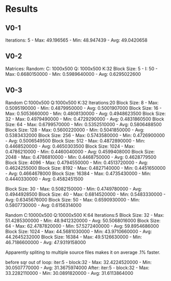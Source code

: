 # Results

## V0-1
Iterations: 5 - Max: 49.196565 - Min: 48.947439 - Avg: 49.0420658

## V0-2

Matrices: Random: C: 1000x500 Q: 1000x500 K:32
Block Size: 5 - I: 50 - Max: 0.6680150000 - Min: 0.5989640000 - Avg: 0.6295022600

## V0-3

Random C:1000x500 Q:1000x500 K:32 Iterations:20
Block Size: 8     - Max: 0.5095190000 - Min: 0.4879950000 - Avg: 0.5001907000
Block Size: 16    - Max: 0.5053660000 - Min: 0.4808130000 - Avg: 0.4948623500
Block Size: 32    - Max: 0.4979490000 - Min: 0.4729290000 - Avg: 0.4831860500
Block Size: 64    - Max: 0.6799570000 - Min: 0.5352510000 - Avg: 0.5806488500
Block Size: 128   - Max: 0.5600220000 - Min: 0.5041850000 - Avg: 0.5383432000
Block Size: 256   - Max: 0.5743580000 - Min: 0.4726900000 - Avg: 0.5006549500
Block Size: 512   - Max: 0.4872890000 - Min: 0.4468520000 - Avg: 0.4650303500
Block Size: 1024  - Max: 0.4786210000 - Min: 0.4460040000 - Avg: 0.4599408000
Block Size: 2048  - Max: 0.4786810000 - Min: 0.4468750000 - Avg: 0.4628779500
Block Size: 4096  - Max: 0.4794550000 - Min: 0.4513720000 - Avg: 0.4624255000
Block Size: 8192  - Max: 0.4827140000 - Min: 0.4451650000 - Avg: 0.4664678000
Block Size: 16384 - Max: 0.4735430000 - Min: 0.4440330000 - Avg: 0.4582451500

Block Size: 30 - Max: 0.5082150000 - Min: 0.4749780000 - Avg: 0.4944928500
Block Size: 40 - Max: 0.6814520000 - Min: 0.5483330000 - Avg: 0.6345676000
Block Size: 50 - Max: 0.6590930000 - Min: 0.5807730000 - Avg: 0.6156314000

Random C:10000x500 Q:10000x500 K:64 Iterations:5
Block Size: 32    - Max: 51.4285300000 - Min: 48.9412320000 - Avg: 50.5068016000
Block Size: 64    - Max: 62.4787820000 - Min: 57.5272400000 - Avg: 59.8954686000
Block Size: 1024  - Max: 44.5681030000 - Min: 43.9710660000 - Avg: 44.2645232000
Block Size: 16384 - Max: 49.5126630000 - Min: 46.7186600000 - Avg: 47.9319158000

Apparently spliting to multiple source files makes it on average .1% faster.


before sqr out of loop:
iter:5 - block:32 - Max: 32.4224520000 - Min: 30.0507770000 - Avg: 31.3675974000
After:
iter:5 - block:32 - Max: 33.2282110000 - Min: 30.0891820000 - Avg: 31.6113864000